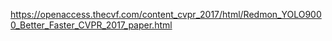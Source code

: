 https://openaccess.thecvf.com/content_cvpr_2017/html/Redmon_YOLO9000_Better_Faster_CVPR_2017_paper.html